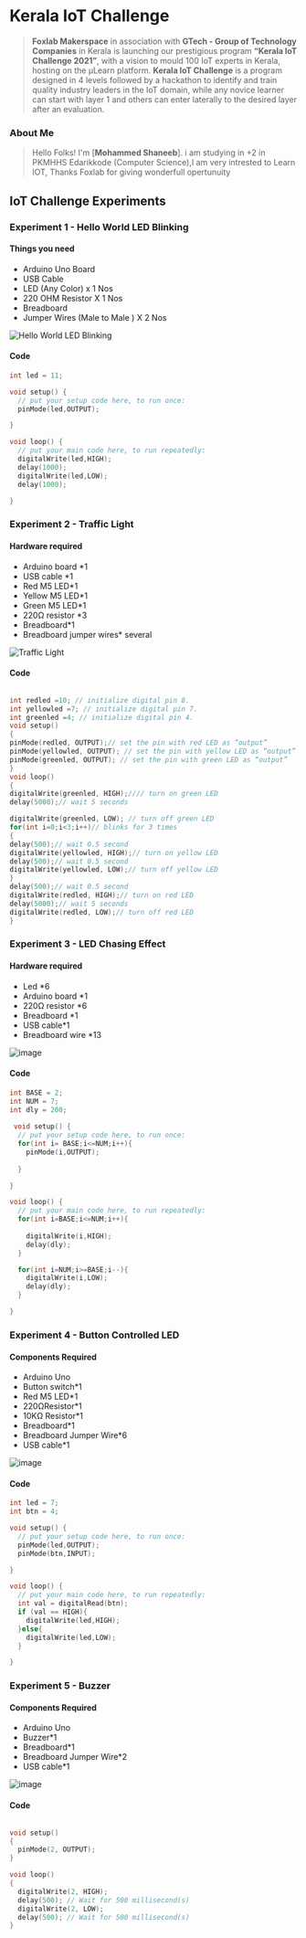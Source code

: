 
# Kerala IoT Challenge

> **Foxlab Makerspace** in association with **GTech - Group of Technology Companies** in Kerala is launching our prestigious program  **“Kerala IoT Challenge 2021”**,  with a vision to mould 100 IoT experts in Kerala, hosting on the µLearn platform. **Kerala IoT Challenge** is a program designed in 4 levels followed by a hackathon to identify and train quality industry leaders in the IoT domain, while any novice learner can start with layer 1 and others can enter laterally to the desired layer after an evaluation.

### About Me
> Hello Folks! I'm [**Mohammed Shaneeb**]. i am studying in +2 in PKMHHS Edarikkode (Computer Science),I am very intrested to Learn IOT, Thanks Foxlab for giving wonderfull opertunuity

## IoT Challenge Experiments

### Experiment 1 - Hello World LED Blinking

#### Things you need
* Arduino Uno Board
* USB Cable
* LED (Any Color) x 1 Nos
* 220 OHM Resistor X 1 Nos
* Breadboard
* Jumper Wires (Male to Male ) X 2 Nos


![Hello World LED Blinking](https://raw.githubusercontent.com/MohammedShaneeb/Kerala-Iot-Challange/d8a3d600368be9a94a6b9d9b407cf64be62d7d69/IMG_20211027_233237.jpg)
#### Code
```ino
int led = 11;

void setup() {
  // put your setup code here, to run once:
  pinMode(led,OUTPUT);

}

void loop() {
  // put your main code here, to run repeatedly:
  digitalWrite(led,HIGH);
  delay(1000);
  digitalWrite(led,LOW);
  delay(1000);

}
```

### Experiment 2 - Traffic Light

#### Hardware required

* Arduino board *1
* USB cable *1
* Red M5 LED*1
* Yellow M5 LED*1
* Green M5 LED*1
* 220Ω resistor *3
* Breadboard*1
* Breadboard jumper wires* several

![Traffic Light](https://raw.githubusercontent.com/MohammedShaneeb/Kerala-Iot-Challange/main/L1_EXP_2.jpeg)
#### Code
```ino

int redled =10; // initialize digital pin 8.
int yellowled =7; // initialize digital pin 7.
int greenled =4; // initialize digital pin 4.
void setup()
{
pinMode(redled, OUTPUT);// set the pin with red LED as “output”
pinMode(yellowled, OUTPUT); // set the pin with yellow LED as “output”
pinMode(greenled, OUTPUT); // set the pin with green LED as “output”
}
void loop()
{
digitalWrite(greenled, HIGH);//// turn on green LED
delay(5000);// wait 5 seconds

digitalWrite(greenled, LOW); // turn off green LED
for(int i=0;i<3;i++)// blinks for 3 times
{
delay(500);// wait 0.5 second
digitalWrite(yellowled, HIGH);// turn on yellow LED
delay(500);// wait 0.5 second
digitalWrite(yellowled, LOW);// turn off yellow LED
} 
delay(500);// wait 0.5 second
digitalWrite(redled, HIGH);// turn on red LED
delay(5000);// wait 5 seconds
digitalWrite(redled, LOW);// turn off red LED
}
```

### Experiment 3 - LED Chasing Effect

#### Hardware required
* Led *6
* Arduino board *1
* 220Ω resistor *6
* Breadboard *1
* USB cable*1
* Breadboard wire *13

![image](https://raw.githubusercontent.com/MohammedShaneeb/Kerala-Iot-Challange/main/L1_EXP_3.jpeg)
#### Code
```ino
int BASE = 2;
int NUM = 7;
int dly = 200;
 
 void setup() {
  // put your setup code here, to run once:
  for(int i= BASE;i<=NUM;i++){
    pinMode(i,OUTPUT);
    
  }

}

void loop() {
  // put your main code here, to run repeatedly:
  for(int i=BASE;i<=NUM;i++){
    
    digitalWrite(i,HIGH);
    delay(dly);
  }

  for(int i=NUM;i>=BASE;i--){
    digitalWrite(i,LOW);
    delay(dly);
  }

}

```

### Experiment 4 - Button Controlled LED

#### Components Required
* Arduino Uno
* Button switch*1
* Red M5 LED*1
* 220ΩResistor*1
* 10KΩ Resistor*1
* Breadboard*1
* Breadboard Jumper Wire*6
* USB cable*1

![image](https://raw.githubusercontent.com/MohammedShaneeb/Kerala-Iot-Challange/main/L1_EXP_4.jpeg)
#### Code
```ino
int led = 7;
int btn = 4;

void setup() {
  // put your setup code here, to run once:
  pinMode(led,OUTPUT);
  pinMode(btn,INPUT);

}

void loop() {
  // put your main code here, to run repeatedly:
  int val = digitalRead(btn);
  if (val == HIGH){
    digitalWrite(led,HIGH);
  }else{
    digitalWrite(led,LOW);
  }

}
```

### Experiment 5 - Buzzer

#### Components Required
* Arduino Uno
* Buzzer*1
* Breadboard*1
* Breadboard Jumper Wire*2
* USB cable*1

![image](https://raw.githubusercontent.com/MohammedShaneeb/Kerala-Iot-Challange/main/L1_EXP_5.jpeg)
#### Code
```ino

void setup()
{
  pinMode(2, OUTPUT);
}

void loop()
{
  digitalWrite(2, HIGH);
  delay(500); // Wait for 500 millisecond(s)
  digitalWrite(2, LOW);
  delay(500); // Wait for 500 millisecond(s)
}
```


